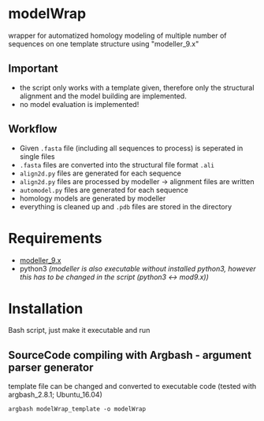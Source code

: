 # modelWrap
wrapper for automatized homology modeling of multiple number of sequences on one template structure using "modeller_9.x"
## Important
- the script only works with a template given, therefore only the structural alignment and the model building are implemented.
- no model evaluation is implemented!
## Workflow
- Given `.fasta` file (including all sequences to process) is seperated in single files
- `.fasta` files are converted into the structural file format `.ali`
- `align2d.py` files are generated for each sequence
- `align2d.py` files are processed by modeller -> alignment files are written
- `automodel.py` files are generated for each sequence
- homology models are generated by modeller
- everything is cleaned up and `.pdb` files are stored in the directory
# Requirements
- [modeller_9.x](https://salilab.org/modeller/download_installation.html)
- python3 *(modeller is also executable without installed python3, however this has to be changed in the script (python3 <-> mod9.x))*
# Installation
Bash script, just make it executable and run
## SourceCode compiling with Argbash - argument parser generator
template file can be changed and converted to executable code (tested with argbash_2.8.1; Ubuntu_16.04)

`argbash modelWrap_template -o modelWrap`
